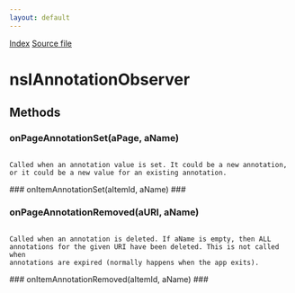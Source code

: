 ```yaml
---
layout: default
---
```

<div id='links'><a href="../index.html">Index</a>
<a href="http://dxr.mozilla.org/mozilla-central/source/toolkit/components/places/nsIAnnotationService.idl">Source file</a>
</div>

# nsIAnnotationObserver #

## Methods ##

### onPageAnnotationSet(aPage, aName) ###
<code>  
Called when an annotation value is set. It could be a new annotation,  
or it could be a new value for an existing annotation.  
  
</code>
### onItemAnnotationSet(aItemId, aName) ###

### onPageAnnotationRemoved(aURI, aName) ###
<code>  
Called when an annotation is deleted. If aName is empty, then ALL  
annotations for the given URI have been deleted. This is not called when  
annotations are expired (normally happens when the app exits).  
  
</code>
### onItemAnnotationRemoved(aItemId, aName) ###
